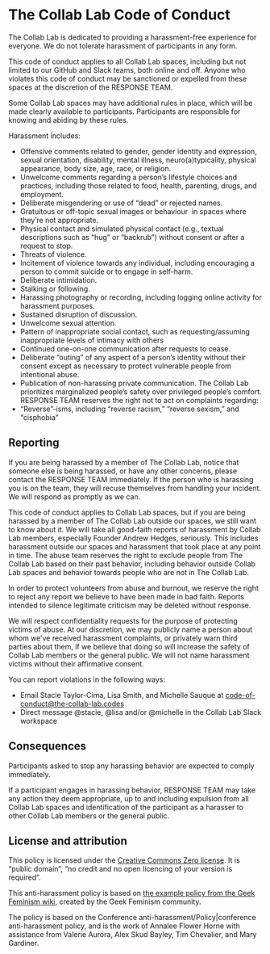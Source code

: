 # The Collab Lab Code of Conduct

The Collab Lab is dedicated to providing a harassment-free experience for everyone. We do not tolerate harassment of participants in any form.

This code of conduct applies to all Collab Lab spaces, including but not limited to our GitHub and Slack teams, both online and off. Anyone who violates this code of conduct may be sanctioned or expelled from these spaces at the discretion of the RESPONSE TEAM.

Some Collab Lab spaces may have additional rules in place, which will be made clearly available to participants. Participants are responsible for knowing and abiding by these rules.

Harassment includes:

- Offensive comments related to gender, gender identity and expression, sexual orientation, disability, mental illness, neuro(a)typicality, physical appearance, body size, age, race, or religion.
- Unwelcome comments regarding a person’s lifestyle choices and practices, including those related to food, health, parenting, drugs, and employment.
- Deliberate misgendering or use of “dead” or rejected names.
- Gratuitous or off-topic sexual images or behaviour  in spaces where they’re not appropriate.
- Physical contact and simulated physical contact (e.g., textual descriptions such as “hug” or “backrub”) without consent or after a request to stop.
- Threats of violence.
- Incitement of violence towards any individual, including encouraging a person to commit suicide or to engage in self-harm.
- Deliberate intimidation.
- Stalking or following.
- Harassing photography or recording, including logging online activity for harassment purposes.
- Sustained disruption of discussion.
- Unwelcome sexual attention.
- Pattern of inappropriate social contact, such as requesting/assuming inappropriate levels of intimacy with others
- Continued one-on-one communication after requests to cease.
- Deliberate “outing” of any aspect of a person’s identity without their consent except as necessary to protect vulnerable people from intentional abuse.
- Publication of non-harassing private communication.
The Collab Lab prioritizes marginalized people’s safety over privileged people’s comfort. RESPONSE TEAM reserves the right not to act on complaints regarding:
- “Reverse”-isms, including “reverse racism,” “reverse sexism,” and “cisphobia”

## Reporting

If you are being harassed by a member of The Collab Lab, notice that someone else is being harassed, or have any other concerns, please contact the RESPONSE TEAM immediately. If the person who is harassing you is on the team, they will recuse themselves from handling your incident. We will respond as promptly as we can.

This code of conduct applies to Collab Lab spaces, but if you are being harassed by a member of The Collab Lab outside our spaces, we still want to know about it. We will take all good-faith reports of harassment by Collab Lab members, especially Founder Andrew Hedges, seriously. This includes harassment outside our spaces and harassment that took place at any point in time. The abuse team reserves the right to exclude people from The Collab Lab based on their past behavior, including behavior outside Collab Lab spaces and behavior towards people who are not in The Collab Lab.

In order to protect volunteers from abuse and burnout, we reserve the right to reject any report we believe to have been made in bad faith. Reports intended to silence legitimate criticism may be deleted without response.

We will respect confidentiality requests for the purpose of protecting victims of abuse. At our discretion, we may publicly name a person about whom we’ve received harassment complaints, or privately warn third parties about them, if we believe that doing so will increase the safety of Collab Lab members or the general public. We will not name harassment victims without their affirmative consent.

You can report violations in the following ways:

- Email Stacie Taylor-Cima, Lisa Smith, and Michelle Sauque at [code-of-conduct@the-collab-lab.codes](mailto:code-of-conduct@the-collab-lab.codes)
- Direct message @stacie, @lisa and/or @michelle in the Collab Lab Slack workspace

## Consequences

Participants asked to stop any harassing behavior are expected to comply immediately.

If a participant engages in harassing behavior, RESPONSE TEAM may take any action they deem appropriate, up to and including expulsion from all Collab Lab spaces and identification of the participant as a harasser to other Collab Lab members or the general public.

## License and attribution

This policy is licensed under the [Creative Commons Zero license](http://creativecommons.org/publicdomain/zero/1.0/). It is “public domain”, “no credit and no open licencing of your version is required”.

This anti-harassment policy is based on [the example policy from the Geek Feminism wiki](http://geekfeminism.wikia.com/wiki/Community_anti-harassment), created by the Geek Feminism community.

The policy is based on the Conference anti-harassment/Policy|conference anti-harassment policy, and is the work of Annalee Flower Horne with assistance from Valerie Aurora, Alex Skud Bayley, Tim Chevalier, and Mary Gardiner.
